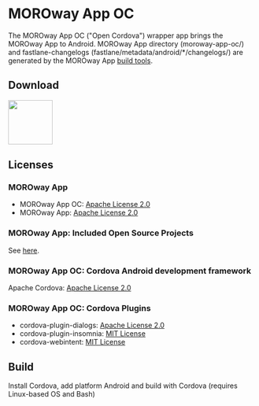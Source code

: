 # MOROway App OC

The MOROway App OC ("Open Cordova") wrapper app brings the MOROway App to Android. MOROway App directory (moroway-app-oc/) and fastlane-changelogs (fastlane/metadata/android/*/changelogs/) are generated by the MOROway App [build tools](https://github.com/MOROway/moroway-app-dev).

## Download

[<img src="https://fdroid.gitlab.io/artwork/badge/get-it-on.png" height="90">](https://f-droid.org/de/packages/de.moroway.oc/)

## Licenses

### MOROway App

* MOROway App OC: [Apache License 2.0](./LICENSE)
* MOROway App: [Apache License 2.0](https://github.com/MOROway/moroway-app-dev/blob/main/LICENSE.txt)

### MOROway App: Included Open Source Projects

See [here](./moroway-app-oc/src/lib/README.md).

### MOROway App OC: Cordova Android development framework

Apache Cordova: [Apache License 2.0](https://github.com/apache/cordova-android/blob/master/LICENSE)

### MOROway App OC: Cordova Plugins

* cordova-plugin-dialogs: [Apache License 2.0](https://github.com/apache/cordova-plugin-dialogs/blob/master/LICENSE)
* cordova-plugin-insomnia: [MIT License](https://github.com/EddyVerbruggen/Insomnia-PhoneGap-Plugin/blob/master/README.md)
* cordova-webintent: [MIT License](https://github.com/cordova-misc/cordova-webintent/blob/master/README.md)

## Build

Install Cordova, add platform Android and build with Cordova (requires Linux-based OS and Bash)
